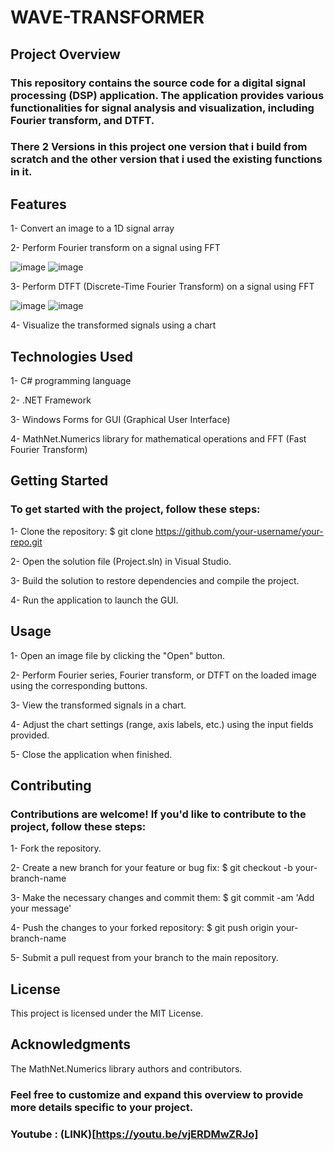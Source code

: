 # WAVE-TRANSFORMER
## Project Overview
### This repository contains the source code for a digital signal processing (DSP) application. The application provides various functionalities for signal analysis and visualization, including Fourier transform, and DTFT.

### There 2 Versions in this project one version that i build from scratch and the other version that i used the existing functions in it.





## Features
1- Convert an image to a 1D signal array

2- Perform Fourier transform on a signal using FFT

![image](https://github.com/SalahEldinFikri/WAVE-TRANSFORMER/assets/71356170/520cbf23-acba-47e6-aa4a-3cbbf7fbfd98)
![image](https://github.com/SalahEldinFikri/WAVE-TRANSFORMER/assets/71356170/a9d6eadb-a99e-4aa1-a57d-1b878b5589e5)


3- Perform DTFT (Discrete-Time Fourier Transform) on a signal using FFT

![image](https://github.com/SalahEldinFikri/WAVE-TRANSFORMER/assets/71356170/2ae15759-7acc-48c8-8aaf-a4941f043166)
![image](https://github.com/SalahEldinFikri/WAVE-TRANSFORMER/assets/71356170/869129d3-6d07-477c-b38c-112ba75825d5)

4- Visualize the transformed signals using a chart


## Technologies Used
1- C# programming language

2- .NET Framework

3- Windows Forms for GUI (Graphical User Interface)

4- MathNet.Numerics library for mathematical operations and FFT (Fast Fourier Transform)


## Getting Started
### To get started with the project, follow these steps:

1- Clone the repository: $ git clone https://github.com/your-username/your-repo.git

2- Open the solution file (Project.sln) in Visual Studio.

3- Build the solution to restore dependencies and compile the project.

4- Run the application to launch the GUI.


## Usage
1- Open an image file by clicking the "Open" button.

2- Perform Fourier series, Fourier transform, or DTFT on the loaded image using the corresponding buttons.

3- View the transformed signals in a chart.

4- Adjust the chart settings (range, axis labels, etc.) using the input fields provided.

5- Close the application when finished.


## Contributing
### Contributions are welcome! If you'd like to contribute to the project, follow these steps:
1- Fork the repository.

2- Create a new branch for your feature or bug fix: $ git checkout -b your-branch-name

3- Make the necessary changes and commit them: $ git commit -am 'Add your message'

4- Push the changes to your forked repository: $ git push origin your-branch-name

5- Submit a pull request from your branch to the main repository.



## License
This project is licensed under the MIT License.

## Acknowledgments
The MathNet.Numerics library authors and contributors.

### Feel free to customize and expand this overview to provide more details specific to your project.
### Youtube : (LINK)[https://youtu.be/vjERDMwZRJo]
